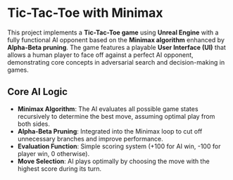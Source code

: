 # Tic-Tac-Toe with Minimax

This project implements a **Tic-Tac-Toe game** using **Unreal Engine** with a fully functional AI opponent based on the **Minimax algorithm** enhanced by **Alpha-Beta pruning**.
The game features a playable **User Interface (UI)** that allows a human player to face off against a perfect AI opponent, demonstrating core concepts in adversarial search and decision-making in games.

## Core AI Logic

- **Minimax Algorithm**: The AI evaluates all possible game states recursively to determine the best move, assuming optimal play from both sides.
- **Alpha-Beta Pruning**: Integrated into the Minimax loop to cut off unnecessary branches and improve performance.
- **Evaluation Function**: Simple scoring system (+100 for AI win, -100 for player win, 0 otherwise).
- **Move Selection**: AI plays optimally by choosing the move with the highest score during its turn.
